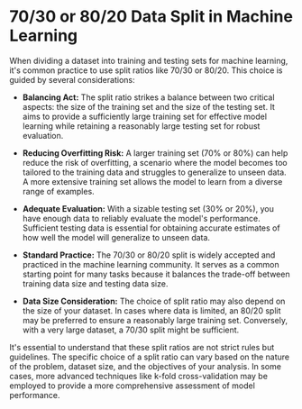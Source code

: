 # 70/30 or 80/20 Data Split in Machine Learning

When dividing a dataset into training and testing sets for machine learning, it's common practice to use split ratios like 70/30 or 80/20. This choice is guided by several considerations:

- **Balancing Act:** The split ratio strikes a balance between two critical aspects: the size of the training set and the size of the testing set. It aims to provide a sufficiently large training set for effective model learning while retaining a reasonably large testing set for robust evaluation.

- **Reducing Overfitting Risk:** A larger training set (70% or 80%) can help reduce the risk of overfitting, a scenario where the model becomes too tailored to the training data and struggles to generalize to unseen data. A more extensive training set allows the model to learn from a diverse range of examples.

- **Adequate Evaluation:** With a sizable testing set (30% or 20%), you have enough data to reliably evaluate the model's performance. Sufficient testing data is essential for obtaining accurate estimates of how well the model will generalize to unseen data.

- **Standard Practice:** The 70/30 or 80/20 split is widely accepted and practiced in the machine learning community. It serves as a common starting point for many tasks because it balances the trade-off between training data size and testing data size.

- **Data Size Consideration:** The choice of split ratio may also depend on the size of your dataset. In cases where data is limited, an 80/20 split may be preferred to ensure a reasonably large training set. Conversely, with a very large dataset, a 70/30 split might be sufficient.

It's essential to understand that these split ratios are not strict rules but guidelines. The specific choice of a split ratio can vary based on the nature of the problem, dataset size, and the objectives of your analysis. In some cases, more advanced techniques like k-fold cross-validation may be employed to provide a more comprehensive assessment of model performance.
